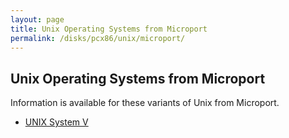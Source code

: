 ```yaml
---
layout: page
title: Unix Operating Systems from Microport
permalink: /disks/pcx86/unix/microport/
---
```


Unix Operating Systems from Microport
-------------------------------------

Information is available for these variants of Unix from Microport.

* [UNIX System V](system-v/)
